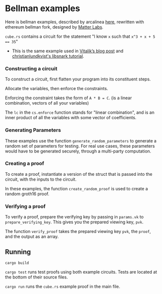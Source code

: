 # Bellman examples 

Here is bellman examples, described by arcalinea [here](https://github.com/arcalinea/bellman-examples), rewritten with ethereum bellman fork, designed by [Matter Labs](https://github.com/matter-labs/).

 
 `cube.rs` contains a circuit for the statement "I know `x` such that `x^3 + x + 5 == 35`"
 - This is the same example used in [Vitalik’s blog post](https://medium.com/@VitalikButerin/quadratic-arithmetic-programs-from-zero-to-hero-f6d558cea649) and [christianlundkvist's libsnark tutorial](https://github.com/christianlundkvist/libsnark-tutorial).
 
### Constructing a circuit  

To construct a circuit, first flatten your program into its constituent steps. 

Allocate the variables, then enforce the constraints. 

Enforcing the constraint takes the form of `A * B = C`. (is a linear combination, vectors of all your variables)

The `lc` in the `cs.enforce` function stands for "linear combination", and is an inner product of all the variables with some vector of coefficients.

### Generating Parameters 

These examples use the function `generate_random_parameters` to generate a random set of parameters for testing. For real use cases, these parameters would have to be generated securely, through a multi-party computation. 

### Creating a proof

To create a proof, instantiate a version of the struct that is passed into the circuit, with the inputs to the circuit. 

In these examples, the function `create_random_proof` is used to create a random groth16 proof. 

### Verifying a proof

To verify a proof, prepare the verifying key by passing in `params.vk` to `prepare_verifying_key`. This gives you the prepared viewing key, `pvk`.

The function `verify_proof` takes the prepared viewing key `pvk`, the `proof`, and the output as an array.

## Running 

`cargo build`

`cargo test` runs test proofs using both example circuits. Tests are located at the bottom of their source files.

`cargo run` runs the `cube.rs` example proof in the main file.
